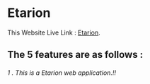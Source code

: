 # Etarion

This Website Live Link :  [Etarion](https://etarion-faf61.web.app/).

## The 5 features are as follows : 

###### 1 . This is a Etarion web application.!!



